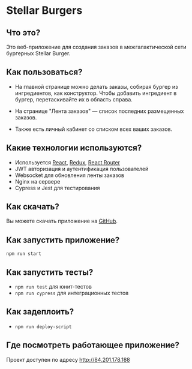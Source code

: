 # Stellar Burgers

## Что это?

Это веб-приложение для создания заказов в межгалактической сети бургерных Stellar Burger.

## Как пользоваться?

- На главной странице можно делать заказы, собирая бургер из ингредиентов, как конструктор.
Чтобы добавить ингредиент в бургер, перетаскивайте их в область справа.

- На странице "Лента заказов" — список последних размещенных заказов.

- Также есть личный кабинет со списком всех ваших заказов.

## Какие технологии используются?

- Используется [React](https://reactjs.org/), [Redux](https://redux.js.org/), [React Router](https://reactrouter.com/)
- JWT авторизация и аутентификация пользователей
- Websocket для обновления ленты заказов
- Nginx на сервере
- Cypress и Jest для тестирования

## Как скачать?

Вы можете скачать приложение на [GitHub](https://github.com/ashestakov/react-burger).

## Как запустить приложение?

`npm run start`

## Как запустить тесты?

- `npm run test` для юнит-тестов
- `npm run cypress` для интеграционных тестов

## Как задеплоить?

- `npm run deploy-script`

## Где посмотреть работающее приложение?

Проект доступен по адресу http://84.201.178.188

